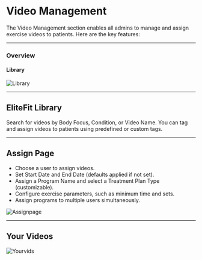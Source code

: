 # Video Management

The Video Management section enables all admins to manage and assign exercise videos to patients. Here are the key features:

---

### Overview

#### Library 

![Library](/img/Library1.webp)

---

## EliteFit Library

Search for videos by Body Focus, Condition, or Video Name. You can tag and assign videos to patients using predefined or custom tags.

---

## Assign Page

- Choose a user to assign videos.
- Set Start Date and End Date (defaults applied if not set).
- Assign a Program Name and select a Treatment Plan Type (customizable).
- Configure exercise parameters, such as minimum time and sets.
- Assign programs to multiple users simultaneously. 

![Assignpage](/img/AssignPage1.webp)

---

## Your Videos

![Yourvids](/img/Yourvids1.webp)
